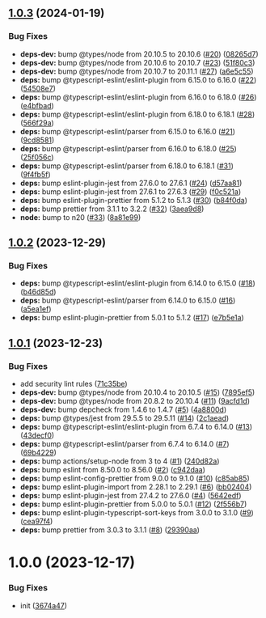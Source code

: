 ## [1.0.3](https://github.com/affixapi/config-rc/compare/v1.0.2...v1.0.3) (2024-01-19)


### Bug Fixes

* **deps-dev:** bump @types/node from 20.10.5 to 20.10.6 ([#20](https://github.com/affixapi/config-rc/issues/20)) ([08265d7](https://github.com/affixapi/config-rc/commit/08265d793e534c0562604bae1a4e1d1433cb1033))
* **deps-dev:** bump @types/node from 20.10.6 to 20.10.7 ([#23](https://github.com/affixapi/config-rc/issues/23)) ([51f80c3](https://github.com/affixapi/config-rc/commit/51f80c3ae73c4c8b9cf945c5852ea6f1804b3c7f))
* **deps-dev:** bump @types/node from 20.10.7 to 20.11.1 ([#27](https://github.com/affixapi/config-rc/issues/27)) ([a6e5c55](https://github.com/affixapi/config-rc/commit/a6e5c55a72f1b05e9af9e1c2d8d73973e59e7568))
* **deps:** bump @typescript-eslint/eslint-plugin from 6.15.0 to 6.16.0 ([#22](https://github.com/affixapi/config-rc/issues/22)) ([54508e7](https://github.com/affixapi/config-rc/commit/54508e728b7cf8aa20eb0757b12f2ce3f5834e82))
* **deps:** bump @typescript-eslint/eslint-plugin from 6.16.0 to 6.18.0 ([#26](https://github.com/affixapi/config-rc/issues/26)) ([e4bfbad](https://github.com/affixapi/config-rc/commit/e4bfbad87e10b7eb0ff09cc03a2078c85bfb58e5))
* **deps:** bump @typescript-eslint/eslint-plugin from 6.18.0 to 6.18.1 ([#28](https://github.com/affixapi/config-rc/issues/28)) ([566f29a](https://github.com/affixapi/config-rc/commit/566f29a7da82fb0fb79224c47072342a24f1e775))
* **deps:** bump @typescript-eslint/parser from 6.15.0 to 6.16.0 ([#21](https://github.com/affixapi/config-rc/issues/21)) ([9cd8581](https://github.com/affixapi/config-rc/commit/9cd85810f196e7a7b96ee6ccadcfa81d25e3b610))
* **deps:** bump @typescript-eslint/parser from 6.16.0 to 6.18.0 ([#25](https://github.com/affixapi/config-rc/issues/25)) ([25f056c](https://github.com/affixapi/config-rc/commit/25f056cdca6549b04637f81e951fb73ef3d683a7))
* **deps:** bump @typescript-eslint/parser from 6.18.0 to 6.18.1 ([#31](https://github.com/affixapi/config-rc/issues/31)) ([9f4fb5f](https://github.com/affixapi/config-rc/commit/9f4fb5f63d0212e4475b21c851f626b831885735))
* **deps:** bump eslint-plugin-jest from 27.6.0 to 27.6.1 ([#24](https://github.com/affixapi/config-rc/issues/24)) ([d57aa81](https://github.com/affixapi/config-rc/commit/d57aa81fabc59266cbaf924de8845dbb9fd39a1c))
* **deps:** bump eslint-plugin-jest from 27.6.1 to 27.6.3 ([#29](https://github.com/affixapi/config-rc/issues/29)) ([f0c521a](https://github.com/affixapi/config-rc/commit/f0c521a9b62a17c7938659d86f0107d7d0932534))
* **deps:** bump eslint-plugin-prettier from 5.1.2 to 5.1.3 ([#30](https://github.com/affixapi/config-rc/issues/30)) ([b84f0da](https://github.com/affixapi/config-rc/commit/b84f0dab82d89cd22066cdfae06b32785d3bd3cc))
* **deps:** bump prettier from 3.1.1 to 3.2.2 ([#32](https://github.com/affixapi/config-rc/issues/32)) ([3aea9d8](https://github.com/affixapi/config-rc/commit/3aea9d8c0dadae8220463405381e12dd7e45b8e0))
* **node:** bump to n20 ([#33](https://github.com/affixapi/config-rc/issues/33)) ([8a81e99](https://github.com/affixapi/config-rc/commit/8a81e992b01b5be5d617aec58210c294be47a827))

## [1.0.2](https://github.com/affixapi/config-rc/compare/v1.0.1...v1.0.2) (2023-12-29)


### Bug Fixes

* **deps:** bump @typescript-eslint/eslint-plugin from 6.14.0 to 6.15.0 ([#18](https://github.com/affixapi/config-rc/issues/18)) ([b46d85d](https://github.com/affixapi/config-rc/commit/b46d85d285ea08cd7283631a4348bc52350fbc13))
* **deps:** bump @typescript-eslint/parser from 6.14.0 to 6.15.0 ([#16](https://github.com/affixapi/config-rc/issues/16)) ([a5ea1ef](https://github.com/affixapi/config-rc/commit/a5ea1eff7f0ce869fd030ecf28da21408a9cdb9e))
* **deps:** bump eslint-plugin-prettier from 5.0.1 to 5.1.2 ([#17](https://github.com/affixapi/config-rc/issues/17)) ([e7b5e1a](https://github.com/affixapi/config-rc/commit/e7b5e1a1d004592dd4eca089dc4e00f7b55e16f5))

## [1.0.1](https://github.com/affixapi/config-rc/compare/v1.0.0...v1.0.1) (2023-12-23)


### Bug Fixes

* add security lint rules ([71c35be](https://github.com/affixapi/config-rc/commit/71c35bee317a728a2dd875cee27f886a8b4549f6))
* **deps-dev:** bump @types/node from 20.10.4 to 20.10.5 ([#15](https://github.com/affixapi/config-rc/issues/15)) ([7895ef5](https://github.com/affixapi/config-rc/commit/7895ef573c617889f99f0bb17f4ca5fd2e674328))
* **deps-dev:** bump @types/node from 20.8.2 to 20.10.4 ([#11](https://github.com/affixapi/config-rc/issues/11)) ([9acfd1d](https://github.com/affixapi/config-rc/commit/9acfd1d439207a9a8a883a53320aa246ed19ca33))
* **deps-dev:** bump depcheck from 1.4.6 to 1.4.7 ([#5](https://github.com/affixapi/config-rc/issues/5)) ([4a8800d](https://github.com/affixapi/config-rc/commit/4a8800df83e0727228e420e4ca5a7f3d25faada1))
* **deps:** bump @types/jest from 29.5.5 to 29.5.11 ([#14](https://github.com/affixapi/config-rc/issues/14)) ([2c1aead](https://github.com/affixapi/config-rc/commit/2c1aeadb88fd0e379ffccc4f02185ef731fda52d))
* **deps:** bump @typescript-eslint/eslint-plugin from 6.7.4 to 6.14.0 ([#13](https://github.com/affixapi/config-rc/issues/13)) ([43decf0](https://github.com/affixapi/config-rc/commit/43decf0ea9831d1b018accfbb7f67a0f09be6876))
* **deps:** bump @typescript-eslint/parser from 6.7.4 to 6.14.0 ([#7](https://github.com/affixapi/config-rc/issues/7)) ([69b4229](https://github.com/affixapi/config-rc/commit/69b4229246ef9f3a42363409e29891666120bdd8))
* **deps:** bump actions/setup-node from 3 to 4 ([#1](https://github.com/affixapi/config-rc/issues/1)) ([240d82a](https://github.com/affixapi/config-rc/commit/240d82aa5c2e4654a7f523823edee93f22c27011))
* **deps:** bump eslint from 8.50.0 to 8.56.0 ([#2](https://github.com/affixapi/config-rc/issues/2)) ([c942daa](https://github.com/affixapi/config-rc/commit/c942daad51f1f9f0906723fbf193ee594fe1b726))
* **deps:** bump eslint-config-prettier from 9.0.0 to 9.1.0 ([#10](https://github.com/affixapi/config-rc/issues/10)) ([c85ab85](https://github.com/affixapi/config-rc/commit/c85ab85d72e2db029a08463be1e4ac188784f3ca))
* **deps:** bump eslint-plugin-import from 2.28.1 to 2.29.1 ([#6](https://github.com/affixapi/config-rc/issues/6)) ([bb02404](https://github.com/affixapi/config-rc/commit/bb02404c48df0fedc6ec7621bc1b8783c78dcec2))
* **deps:** bump eslint-plugin-jest from 27.4.2 to 27.6.0 ([#4](https://github.com/affixapi/config-rc/issues/4)) ([5642edf](https://github.com/affixapi/config-rc/commit/5642edfd654f4463048aea0a5eeebc5d979faedd))
* **deps:** bump eslint-plugin-prettier from 5.0.0 to 5.0.1 ([#12](https://github.com/affixapi/config-rc/issues/12)) ([2f556b7](https://github.com/affixapi/config-rc/commit/2f556b7562628c09e253b6ee5f637b16c431e0ad))
* **deps:** bump eslint-plugin-typescript-sort-keys from 3.0.0 to 3.1.0 ([#9](https://github.com/affixapi/config-rc/issues/9)) ([cea97f4](https://github.com/affixapi/config-rc/commit/cea97f4a0a96144816e9a4cb93e5c987809fd73d))
* **deps:** bump prettier from 3.0.3 to 3.1.1 ([#8](https://github.com/affixapi/config-rc/issues/8)) ([29390aa](https://github.com/affixapi/config-rc/commit/29390aae76143215515718120001d683c5986cc6))

# 1.0.0 (2023-12-17)


### Bug Fixes

* init ([3674a47](https://github.com/affixapi/config-rc/commit/3674a475f7ff8a90d69e77e395f7820f0a3866fa))
